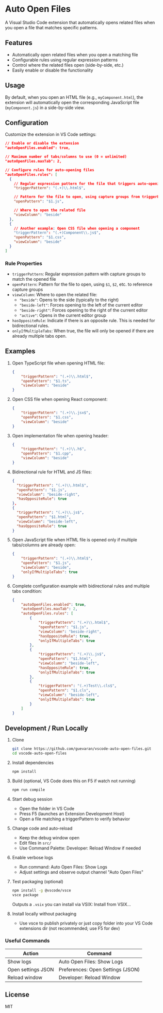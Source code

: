 # Auto Open Files

A Visual Studio Code extension that automatically opens related files when you open a file that matches specific patterns.

## Features

-   Automatically open related files when you open a matching file
-   Configurable rules using regular expression patterns
-   Control where the related files open (side-by-side, etc.)
-   Easily enable or disable the functionality

## Usage

By default, when you open an HTML file (e.g., `myComponent.html`), the extension will automatically open the corresponding JavaScript file (`myComponent.js`) in a side-by-side view.

## Configuration

Customize the extension in VS Code settings:

```json
// Enable or disable the extension
"autoOpenFiles.enabled": true,

// Maximum number of tabs/columns to use (0 = unlimited)
"autoOpenFiles.maxTab": 2,

// Configure rules for auto-opening files
"autoOpenFiles.rules": [
  {
    // Regular expression pattern for the file that triggers auto-opening
    "triggerPattern": "(.+)\\.html$",

    // Pattern for the file to open, using capture groups from triggerPattern
    "openPattern": "$1.js",

    // Where to open the related file
    "viewColumn": "beside"
  },
  {
    // Another example: Open CSS file when opening a component
    "triggerPattern": "(.+)Component\\.js$",
    "openPattern": "$1.css",
    "viewColumn": "beside"
  }
]
```

### Rule Properties

-   `triggerPattern`: Regular expression pattern with capture groups to match the opened file
-   `openPattern`: Pattern for the file to open, using `$1`, `$2`, etc. to reference capture groups
-   `viewColumn`: Where to open the related file:
    -   `"beside"`: Opens to the side (typically to the right)
    -   `"beside-left"`: Forces opening to the left of the current editor
    -   `"beside-right"`: Forces opening to the right of the current editor
    -   `"active"`: Opens in the current editor group
-   `hasOppositeRule`: Indicate if there is an opposite rule. This is needed for bidirectional rules.
-   `onlyIfMultipleTabs`: When true, the file will only be opened if there are already multiple tabs open.

## Examples

1. Open TypeScript file when opening HTML file:

    ```json
    {
    	"triggerPattern": "(.+)\\.html$",
    	"openPattern": "$1.ts",
    	"viewColumn": "beside"
    }
    ```

2. Open CSS file when opening React component:

    ```json
    {
    	"triggerPattern": "(.+)\\.jsx$",
    	"openPattern": "$1.css",
    	"viewColumn": "beside"
    }
    ```

3. Open implementation file when opening header:

    ```json
    {
    	"triggerPattern": "(.+)\\.h$",
    	"openPattern": "$1.cpp",
    	"viewColumn": "beside"
    }
    ```

4. Bidirectional rule for HTML and JS files:

    ```json
    {
      "triggerPattern": "(.+)\\.html$",
      "openPattern": "$1.js",
      "viewColumn": "beside-right",
      "hasOppositeRule": true
    },
    {
      "triggerPattern": "(.+)\\.js$",
      "openPattern": "$1.html",
      "viewColumn": "beside-left",
      "hasOppositeRule": true
    }
    ```

5. Open JavaScript file when HTML file is opened only if multiple tabs/columns are already open:

    ```json
    {
    	"triggerPattern": "(.+)\\.html$",
    	"openPattern": "$1.js",
    	"viewColumn": "beside",
    	"onlyIfMultipleTabs": true
    }
    ```

6. Complete configuration example with bidirectional rules and multiple tabs condition:

    ```json
    {
    	"autoOpenFiles.enabled": true,
    	"autoOpenFiles.maxTab": 2,
    	"autoOpenFiles.rules": [
    		{
    			"triggerPattern": "(.+)\\.html$",
    			"openPattern": "$1.js",
    			"viewColumn": "beside-right",
    			"hasOppositeRule": true,
    			"onlyIfMultipleTabs": true
    		},
    		{
    			"triggerPattern": "(.+)\\.js$",
    			"openPattern": "$1.html",
    			"viewColumn": "beside-left",
    			"hasOppositeRule": true,
    			"onlyIfMultipleTabs": true
    		},
    		{
    			"triggerPattern": "(.+)Test\\.cls$",
    			"openPattern": "$1.cls",
    			"viewColumn": "beside-left",
    			"onlyIfMultipleTabs": true
    		}
    	]
    }
    ```

## Development / Run Locally

1. Clone  
    ```bash
    git clone https://github.com/guevaran/vscode-auto-open-files.git
    cd vscode-auto-open-files
    ```

2. Install dependencies  
    ```bash
    npm install
    ```

3. Build (optional, VS Code does this on F5 if watch not running)  
    ```bash
    npm run compile
    ```

4. Start debug session  
    - Open the folder in VS Code  
    - Press F5 (launches an Extension Development Host)  
    - Open a file matching a triggerPattern to verify behavior  

5. Change code and auto-reload  
    - Keep the debug window open  
    - Edit files in `src/`  
    - Use Command Palette: Developer: Reload Window if needed  

6. Enable verbose logs  
    - Run command: Auto Open Files: Show Logs  
    - Adjust settings and observe output channel "Auto Open Files"

7. Test packaging (optional)  
    ```bash
    npm install -g @vscode/vsce
    vsce package
    ```
    Outputs a `.vsix` you can install via VSIX: Install from VSIX...

8. Install locally without packaging  
    - Use vsce to publish privately or just copy folder into your VS Code extensions dir (not recommended; use F5 for dev)

### Useful Commands

| Action | Command |
| ------ | ------- |
| Show logs | Auto Open Files: Show Logs |
| Open settings JSON | Preferences: Open Settings (JSON) |
| Reload window | Developer: Reload Window |

## License

MIT
